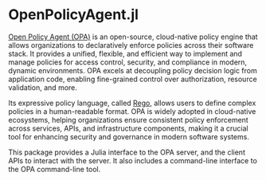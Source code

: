 # OpenPolicyAgent.jl

[Open Policy Agent (OPA)](https://www.openpolicyagent.org/) is an open-source, cloud-native policy engine that allows organizations to declaratively enforce policies across their software stack. It provides a unified, flexible, and efficient way to implement and manage policies for access control, security, and compliance in modern, dynamic environments. OPA excels at decoupling policy decision logic from application code, enabling fine-grained control over authorization, resource validation, and more.

Its expressive policy language, called [Rego](https://www.openpolicyagent.org/docs/latest/#rego), allows users to define complex policies in a human-readable format. OPA is widely adopted in cloud-native ecosystems, helping organizations ensure consistent policy enforcement across services, APIs, and infrastructure components, making it a crucial tool for enhancing security and governance in modern software systems.

This package provides a Julia interface to the OPA server, and the client APIs to interact with the server. It also includes a command-line interface to the OPA command-line tool.